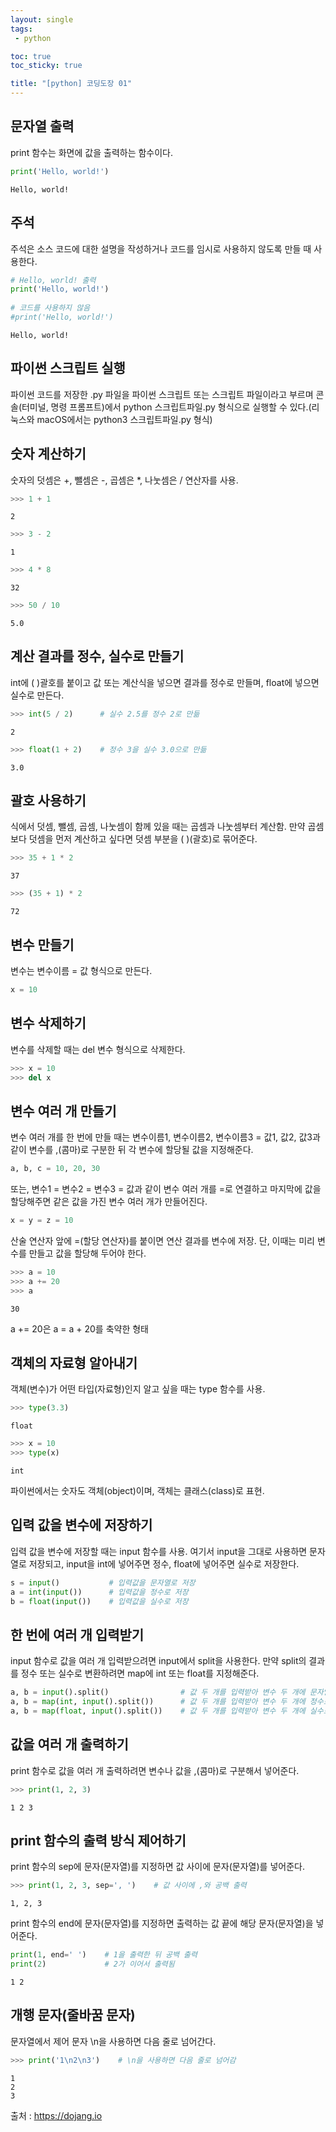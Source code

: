 ```yaml
---
layout: single
tags: 
 - python

toc: true
toc_sticky: true

title: "[python] 코딩도장 01"
---
```



## 문자열 출력
print 함수는 화면에 값을 출력하는 함수이다.


```python
print('Hello, world!')
```

    Hello, world!


## 주석
주석은 소스 코드에 대한 설명을 작성하거나 코드를 임시로 사용하지 않도록 만들 때 사용한다.


```python
# Hello, world! 출력
print('Hello, world!')
 
# 코드를 사용하지 않음
#print('Hello, world!')
```

    Hello, world!


## 파이썬 스크립트 실행
파이썬 코드를 저장한 .py 파일을 파이썬 스크립트 또는 스크립트 파일이라고 부르며 콘솔(터미널, 명령 프롬프트)에서 python 스크립트파일.py 형식으로 실행할 수 있다.(리눅스와 macOS에서는 python3 스크립트파일.py 형식)

## 숫자 계산하기
숫자의 덧셈은 +, 뺄셈은 -, 곱셈은 *, 나눗셈은 / 연산자를 사용.


```python
>>> 1 + 1
```




    2




```python
>>> 3 - 2
```




    1




```python
>>> 4 * 8
```




    32




```python
>>> 50 / 10
```




    5.0



## 계산 결과를 정수, 실수로 만들기

int에 ( )괄호를 붙이고 값 또는 계산식을 넣으면 결과를 정수로 만들며, float에 넣으면 실수로 만든다.


```python
>>> int(5 / 2)      # 실수 2.5를 정수 2로 만듦
```




    2




```python
>>> float(1 + 2)    # 정수 3을 실수 3.0으로 만듦
```




    3.0



## 괄호 사용하기

식에서 덧셈, 뺄셈, 곱셈, 나눗셈이 함께 있을 때는 곱셈과 나눗셈부터 계산함. 만약 곱셈보다 덧셈을 먼저 계산하고 싶다면 덧셈 부분을 ( )(괄호)로 묶어준다.


```python
>>> 35 + 1 * 2
```




    37




```python
>>> (35 + 1) * 2
```




    72



## 변수 만들기

변수는 변수이름 = 값 형식으로 만든다.


```python
x = 10
```

## 변수 삭제하기
변수를 삭제할 때는 del 변수 형식으로 삭제한다.


```python
>>> x = 10
>>> del x
```

## 변수 여러 개 만들기

변수 여러 개를 한 번에 만들 때는 변수이름1, 변수이름2, 변수이름3 = 값1, 값2, 값3과 같이 변수를 ,(콤마)로 구분한 뒤 각 변수에 할당될 값을 지정해준다.


```python
a, b, c = 10, 20, 30
```

또는, 변수1 = 변수2 = 변수3 = 값과 같이 변수 여러 개를 =로 연결하고 마지막에 값을 할당해주면 같은 값을 가진 변수 여러 개가 만들어진다.


```python
x = y = z = 10
```

산술 연산자 앞에 =(할당 연산자)를 붙이면 연산 결과를 변수에 저장. 단, 이때는 미리 변수를 만들고 값을 할당해 두어야 한다.


```python
>>> a = 10
>>> a += 20
>>> a
```




    30



a += 20은 a = a + 20를 축약한 형태

## 객체의 자료형 알아내기

객체(변수)가 어떤 타입(자료형)인지 알고 싶을 때는 type 함수를 사용.


```python
>>> type(3.3)
```




    float




```python
>>> x = 10
>>> type(x)
```




    int



파이썬에서는 숫자도 객체(object)이며, 객체는 클래스(class)로 표현.

## 입력 값을 변수에 저장하기

입력 값을 변수에 저장할 때는 input 함수를 사용. 여기서 input을 그대로 사용하면 문자열로 저장되고, input을 int에 넣어주면 정수, float에 넣어주면 실수로 저장한다.


```python
s = input()           # 입력값을 문자열로 저장
a = int(input())      # 입력값을 정수로 저장
b = float(input())    # 입력값을 실수로 저장
```

## 한 번에 여러 개 입력받기

input 함수로 값을 여러 개 입력받으려면 input에서 split을 사용한다. 만약 split의 결과를 정수 또는 실수로 변환하려면 map에 int 또는 float를 지정해준다.


```python
a, b = input().split()                # 값 두 개를 입력받아 변수 두 개에 문자열로 저장
a, b = map(int, input().split())      # 값 두 개를 입력받아 변수 두 개에 정수로 저장
a, b = map(float, input().split())    # 값 두 개를 입력받아 변수 두 개에 실수로 저장
```

## 값을 여러 개 출력하기

print 함수로 값을 여러 개 출력하려면 변수나 값을 ,(콤마)로 구분해서 넣어준다.


```python
>>> print(1, 2, 3)
```

    1 2 3


## print 함수의 출력 방식 제어하기

print 함수의 sep에 문자(문자열)를 지정하면 값 사이에 문자(문자열)를 넣어준다.


```python
>>> print(1, 2, 3, sep=', ')    # 값 사이에 ,와 공백 출력
```

    1, 2, 3


print 함수의 end에 문자(문자열)를 지정하면 출력하는 값 끝에 해당 문자(문자열)을 넣어준다.


```python
print(1, end=' ')    # 1을 출력한 뒤 공백 출력
print(2)             # 2가 이어서 출력됨
```

    1 2


## 개행 문자(줄바꿈 문자)

문자열에서 제어 문자 \n을 사용하면 다음 줄로 넘어간다.


```python
>>> print('1\n2\n3')    # \n을 사용하면 다음 줄로 넘어감
```

    1
    2
    3

출처 : https://dojang.io
